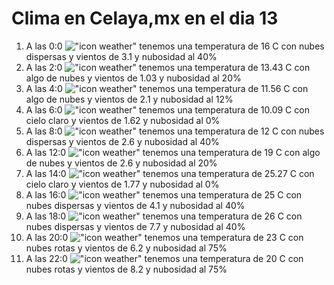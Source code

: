 # Clima en Celaya,mx en el dia 13

1. A las 0:0 !["icon weather"](http://openweathermap.org/img/w/03n.png) tenemos una temperatura de 16 C con nubes dispersas y  vientos de 3.1 y nubosidad al 40%
1. A las 2:0 !["icon weather"](http://openweathermap.org/img/w/02n.png) tenemos una temperatura de 13.43 C con algo de nubes y  vientos de 1.03 y nubosidad al 20%
1. A las 4:0 !["icon weather"](http://openweathermap.org/img/w/02n.png) tenemos una temperatura de 11.56 C con algo de nubes y  vientos de 2.1 y nubosidad al 12%
1. A las 6:0 !["icon weather"](http://openweathermap.org/img/w/01n.png) tenemos una temperatura de 10.09 C con cielo claro y  vientos de 1.62 y nubosidad al 0%
1. A las 8:0 !["icon weather"](http://openweathermap.org/img/w/03n.png) tenemos una temperatura de 12 C con nubes dispersas y  vientos de 2.6 y nubosidad al 40%
1. A las 12:0 !["icon weather"](http://openweathermap.org/img/w/02d.png) tenemos una temperatura de 19 C con algo de nubes y  vientos de 2.6 y nubosidad al 20%
1. A las 14:0 !["icon weather"](http://openweathermap.org/img/w/01d.png) tenemos una temperatura de 25.27 C con cielo claro y  vientos de 1.77 y nubosidad al 0%
1. A las 16:0 !["icon weather"](http://openweathermap.org/img/w/03d.png) tenemos una temperatura de 25 C con nubes dispersas y  vientos de 4.1 y nubosidad al 40%
1. A las 18:0 !["icon weather"](http://openweathermap.org/img/w/03d.png) tenemos una temperatura de 26 C con nubes dispersas y  vientos de 7.7 y nubosidad al 40%
1. A las 20:0 !["icon weather"](http://openweathermap.org/img/w/04d.png) tenemos una temperatura de 23 C con nubes rotas y  vientos de 6.2 y nubosidad al 75%
1. A las 22:0 !["icon weather"](http://openweathermap.org/img/w/04n.png) tenemos una temperatura de 20 C con nubes rotas y  vientos de 8.2 y nubosidad al 75%
